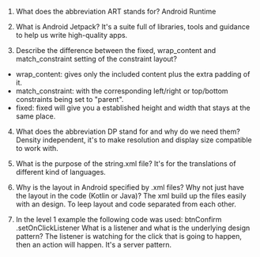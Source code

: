 1. What does the abbreviation ART stands for?
Android Runtime

2. What is Android Jetpack?
It's a suite full of libraries, tools and guidance to help us write high-quality apps. 

3. Describe the difference between the fixed, wrap_content and match_constraint setting of the constraint layout?
- wrap_content:
gives only the included content plus the extra padding of it.
- match_constraint:
with the corresponding left/right or top/bottom constraints being set to "parent".
- fixed:
fixed will give you a established height and width that stays at the same place.

4. What does the abbreviation DP stand for and why do we need them?
Density independent, it's to make resolution and display size compatible to work with.

5. What is the purpose of the string.xml file?
It's for the translations of different kind of languages.

6. Why is the layout in Android specified by .xml files?  Why not just have the layout in the code (Kotlin or Java)?
The xml build up the files easily with an design.
To leep layout and code separated from each other.

7. In the level 1 example the following code was used: btnConfirm   .setOnClickListener What is a listener and what is the underlying design pattern?
The listener is watching for the click that is going to happen, then an action will happen. It's a server pattern.  